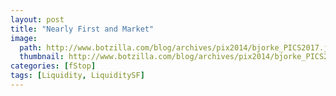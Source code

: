 ```yaml
---
layout: post
title: "Nearly First and Market"
image:
  path: http://www.botzilla.com/blog/archives/pix2014/bjorke_PICS2017.jpg
  thumbnail: http://www.botzilla.com/blog/archives/pix2014/bjorke_PICS2017.jpg
categories: [fStop]
tags: [Liquidity, LiquiditySF]
---
```





